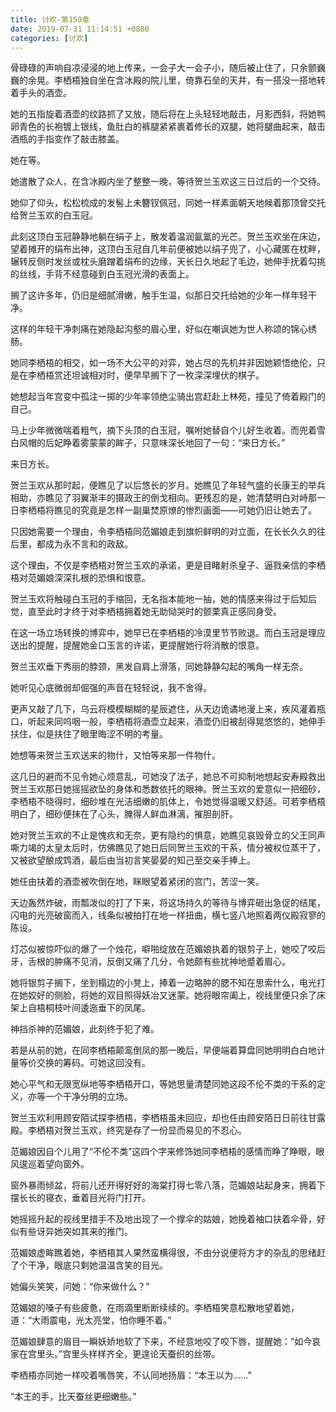 ```yaml
---
title: 讨欢-第159章
date: 2019-07-31 11:14:51 +0800
categories: [讨欢]
---
```


骨碌碌的声响自凉浸浸的地上传来，一会子大一会子小，随后被止住了，只余颤巍巍的余晃。李栖梧独自坐在含冰殿的院儿里，倚靠石垒的天井，有一搭没一搭地转着手头的酒壶。

她的五指旋着酒壶的纹路抓了又放，随后将在上头轻轻地敲击，月影西斜，将她鸭卵青色的长袍镀上银线，鱼肚白的裤腿紧紧裹着修长的双腿，她将腿曲起来，敲击酒瓶的手指变作了敲击膝盖。

她在等。

她遣散了众人，在含冰殿内坐了整整一晚，等待贺兰玉欢这三日过后的一个交待。

她仰了仰头，松松梳成的发髻上未簪钗佩冠，同她一样素面朝天地候着那顶曾交托给贺兰玉欢的白玉冠。

此刻这顶白玉冠静静地躺在绢子上，散发着温润氤氲的光芒。贺兰玉欢坐在床边，望着摊开的绢布出神，这顶白玉冠自几年前便被她以绢子兜了，小心藏匿在枕畔，辗转反侧时发丝或枕头磨蹭着绢布的边缘，天长日久地起了毛边，她伸手抚着勾挑的丝线，手背不经意碰到白玉冠光滑的表面上。

搁了这许多年，仍旧是细腻滑嫩，触手生温，似那日交托给她的少年一样年轻干净。

这样的年轻干净刺痛在她隐起沟壑的眉心里，好似在嘲讽她为世人称颂的锦心绣肠。

她同李栖梧的相交，如一场不大公平的对弈，她占尽的先机并非因她颖悟绝伦，只是在李栖梧赏还坦诚相对时，便早早搁下了一枚深深埋伏的棋子。

她想起当年宫变中孤注一掷的少年率领绝尘骑出宫赶赴上林苑，撞见了倚着殿门的自己。

马上少年微微喘着粗气，摘下头顶的白玉冠，嘱咐她替自个儿好生收着。而兜着雪白风帽的后妃睁着雾蒙蒙的眸子，只意味深长地回了一句：“来日方长。”

来日方长。

贺兰玉欢从那时起，便瞧见了以后悠长的岁月。她瞧见了年轻气盛的长康王的举兵相助，亦瞧见了羽翼渐丰的摄政王的倒戈相向。更残忍的是，她清楚明白对峙那一日李栖梧将瞧见的究竟是怎样一副巢焚原燎的惨烈画面——可她仍旧让她去了。

只因她需要一个理由，令李栖梧同范媚娘走到旗帜鲜明的对立面，在长长久久的往后里，都成为永不言和的政敌。

这个理由，不仅是李栖梧对贺兰玉欢的承诺，更是目睹射杀皇子、逼戮亲信的李栖梧对范媚娘深深扎根的恐惧和恨意。

贺兰玉欢将触碰白玉冠的手缩回，无名指本能地一抽，她的情感来得过于后知后觉，直至此时才终于对李栖梧拥着她无助恸哭时的颤栗真正感同身受。

在这一场立场转换的博弈中，她早已在李栖梧的冷漠里节节败退。而白玉冠是理应送出的提醒，提醒她金口玉言的许诺，更提醒她行将消散的恨意。

贺兰玉欢垂下秀丽的脖颈，黑发自肩上滑落，同她静静勾起的嘴角一样无奈。

她听见心底微弱却倔强的声音在轻轻说，我不舍得。

更声又敲了几下，乌云将模模糊糊的星辰遮住，从天边诡谲地漫上来，疾风灌着瓶口，听起来同呜咽一般，李栖梧将酒壶立起来，酒壶仍旧被刮得晃悠悠的，她伸手扶住，似是扶住了眼里晦涩不明的考量。

她想等来贺兰玉欢送来的物什，又怕等来那一件物什。

这几日的避而不见令她心烦意乱，可她没了法子，她总不可抑制地想起安寿殿救出贺兰玉欢那日她摇摇欲坠的身体和悉数依托的眼神。贺兰玉欢的爱意似一把细砂，李栖梧不晓得时，细砂堆在光洁细嫩的肌体上，令她觉得温暖又舒适。可若李栖梧明白了，细砂便抹在了心头，腌得人鲜血淋漓，摧胆剖肝。

她对贺兰玉欢的不止是愧疚和无奈，更有隐约的惧意，她瞧见哀毁骨立的父王同声嘶力竭的太皇太后时，仿佛瞧见了她日后同贺兰玉欢的干系，情分被权位蒸干了，又被欲望酿成鸩酒，最后由当初言笑晏晏的知己至交亲手捧上。

她任由扶着的酒壶被吹倒在地，眯眼望着紧闭的宫门，苦涩一笑。

天边轰然炸破，雨瓢泼似的打了下来，将这场持久的等待与博弈砸出急促的结尾，闪电的光亮破窗而入，线条似被拍打在地一样扭曲，横七竖八地照着两仪殿寂寥的陈设。

灯芯似被惊吓似的爆了一个烛花，噼啪绽放在范媚娘执着的银剪子上，她咬了咬后牙，舌根的肿痛不见消，反倒又痛了几分，令她颇有些扰神地蹙着眉心。

她将银剪子搁下，坐到榻边的小凳上，捧着一边略肿的腮不知在思索什么，电光打在她姣好的侧脸，将她的双目照得妖冶又迷蒙。她将眼帘阖上，视线里便只余了床架上自梧桐枝叶间逶迤垂下的凤尾。

神挡杀神的范媚娘，此刻终于犯了难。

若是从前的她，在同李栖梧颠鸾倒凤的那一晚后，早便端着算盘同她明明白白地计量等价交换的筹码。可她这回没有。

她心平气和无限宽纵地等李栖梧开口，等她思量清楚同她这段不伦不类的干系的定义，亦等一个干净分明的立场。

贺兰玉欢利用顾安陌试探李栖梧，李栖梧虽未回应，却也任由顾安陌日日前往甘露殿。李栖梧对贺兰玉欢，终究是存了一份显而易见的不忍心。

范媚娘因自个儿用了“不伦不类”这四个字来修饰她同李栖梧的感情而睁了睁眼，眼风逡巡着望向窗外。

窗外暴雨倾盆，将前儿还开得好好的海棠打得七零八落，范媚娘站起身来，拥着下摆长长的寝衣，垂着目光将门打开。

她摇摇升起的视线里措手不及地出现了一个撑伞的姑娘，她挽着袖口扶着伞骨，好似有些讶异她突如其来的推门。

范媚娘虚眸瞧着她，李栖梧其人果然蛮横得很，不由分说便将方才的杂乱的思绪赶了个干净，眼底只剩她温温含笑的目光。

她偏头笑笑，问她：“你来做什么？”

范媚娘的嗓子有些疲惫，在雨滴里断断续续的。李栖梧笑意松散地望着她，道：“大雨震电，光太亮堂，怕你睡不着。”

范媚娘肆意的眉目一瞬妖娇地软了下来，不经意地咬了咬下唇，提醒她：“如今哀家在宫里头。”宫里头样样齐全，更遑论天蚕织的丝带。

李栖梧亦同她一样咬着嘴唇笑，不认同地扬眉：“本王以为……”

“本王的手，比天蚕丝更细嫩些。”

